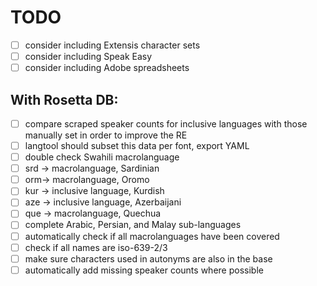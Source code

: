 # TODO

- [ ] consider including Extensis character sets
- [ ] consider including Speak Easy
- [ ] consider including Adobe spreadsheets

## With Rosetta DB:

- [ ] compare scraped speaker counts for inclusive languages with those manually set in order to improve the RE
- [ ] langtool should subset this data per font, export YAML
- [ ] double check Swahili macrolanguage
- [ ] srd -> macrolanguage, Sardinian
- [ ] orm-> macrolanguage, Oromo
- [ ] kur -> inclusive language, Kurdish
- [ ] aze -> inclusive language, Azerbaijani
- [ ] que -> macrolanguage, Quechua
- [ ] complete Arabic, Persian, and Malay sub-languages
- [ ] automatically check if all macrolanguages have been covered
- [ ] check if all names are iso-639-2/3
- [ ] make sure characters used in autonyms are also in the base
- [ ] automatically add missing speaker counts where possible
